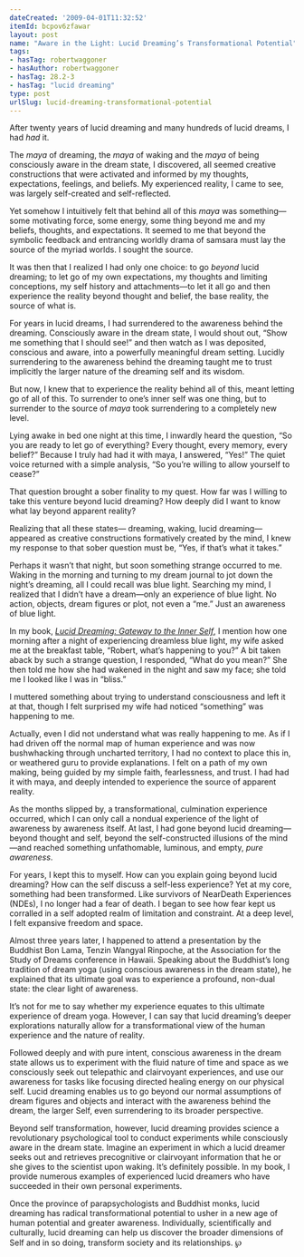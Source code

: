 ```yaml
---
dateCreated: '2009-04-01T11:32:52'
itemId: bcpov6zfawar
layout: post
name: "Aware in the Light: Lucid Dreaming’s Transformational Potential"
tags:
- hasTag: robertwaggoner
- hasAuthor: robertwaggoner
- hasTag: 28.2-3
- hasTag: "lucid dreaming"
type: post
urlSlug: lucid-dreaming-transformational-potential
---
```


After twenty years of lucid dreaming and many hundreds of lucid dreams, I had *had* it. 

The *maya* of dreaming, the *maya* of waking and the *maya* of being consciously aware in the dream state, I discovered, all seemed creative constructions that were activated and informed by my thoughts, expectations, feelings, and beliefs. My experienced reality, I came to see, was largely self-created and self-reflected.

Yet somehow I intuitively felt that behind all of this *maya* was something—some motivating force, some energy, some thing beyond me and my beliefs, thoughts, and expectations. It seemed to me that beyond the symbolic feedback and entrancing worldly drama of samsara must lay the source of the myriad worlds. I sought the source. 

It was then that I realized I had only one choice: to go *beyond* lucid dreaming; to let go of my own expectations, my thoughts and limiting conceptions, my self history and attachments—to let it all go and then experience the reality beyond thought and belief, the base reality, the source of what is. 

For years in lucid dreams, I had surrendered to the awareness behind the dreaming. Consciously aware in the dream state, I would shout out, “Show me something that I should see!” and then watch as I was deposited, conscious and aware, into a powerfully meaningful dream setting. Lucidly surrendering to the awareness behind the dreaming taught me to trust implicitly the larger nature of the dreaming self and its wisdom. 

But now, I knew that to experience the reality behind all of this, meant letting go of all of this. To surrender to one’s inner self was one thing, but to surrender to the source of *maya* took surrendering to a completely new level. 

Lying awake in bed one night at this time, I inwardly heard the question, “So you are ready to let go of everything? Every thought, every memory, every belief?” Because I truly had had it with maya, I answered, “Yes!” The quiet voice returned with a simple analysis, “So you’re willing to allow yourself to cease?” 

That question brought a sober finality to my quest. How far was I willing to take this venture beyond lucid dreaming? How deeply did I want to know what lay beyond apparent reality? 

Realizing that all these states— dreaming, waking, lucid dreaming— appeared as creative constructions formatively created by the mind, I knew my response to that sober question must be, “Yes, if that’s what it takes.” 

Perhaps it wasn’t that night, but soon something strange occurred to me. Waking in the morning and turning to my dream journal to jot down the night’s dreaming, all I could recall was blue light. Searching my mind, I realized that I didn’t have a dream—only an experience of blue light. No action, objects, dream figures or plot, not even a “me.” Just an awareness of blue light. 

In my book, *[Lucid Dreaming: Gateway to the Inner Self](https://www.lucidadvice.com/books/lucid-dreaming-gateway-to-the-inner-self/)*, I mention how one morning after a night of experiencing dreamless blue light, my wife asked me at the breakfast table, “Robert, what’s happening to you?” A bit taken aback by such a strange question, I responded, “What do you mean?” She then told me how she had wakened in the night and saw my face; she told me I looked like I was in “bliss.” 

I muttered something about trying to understand consciousness and left it at that, though I felt surprised my wife had noticed “something” was happening to me. 

Actually, even I did not understand what was really happening to me. As if I had driven off the normal map of human experience and was now bushwhacking through uncharted territory, I had no context to place this in, or weathered guru to provide explanations. I felt on a path of my own making, being guided by my simple faith, fearlessness, and trust. I had had it with maya, and deeply intended to experience the source of apparent reality. 

As the months slipped by, a transformational, culmination experience occurred, which I can only call a nondual experience of the light of awareness by awareness itself. At last, I had gone beyond lucid dreaming—beyond thought and self, beyond the self-constructed illusions of the mind—and reached something unfathomable, luminous, and empty, *pure awareness*. 

For years, I kept this to myself. How can you explain going beyond lucid dreaming? How can the self discuss a self-less experience? Yet at my core, something had been transformed. Like survivors of NearDeath Experiences (NDEs), I no longer had a fear of death. I began to see how fear kept us corralled in a self adopted realm of limitation and constraint. At a deep level, I felt expansive freedom and space. 

Almost three years later, I happened to attend a presentation by the Buddhist Bon Lama, Tenzin Wangyal Rinpoche, at the Association for the Study of Dreams conference in Hawaii. Speaking about the Buddhist’s long tradition of dream yoga (using conscious awareness in the dream state), he explained that its ultimate goal was to experience a profound, non-dual state: the clear light of awareness.

It’s not for me to say whether my experience equates to this ultimate experience of dream yoga. However, I can say that lucid dreaming’s deeper explorations naturally allow for a transformational view of the human experience and the nature of reality. 

Followed deeply and with pure intent, conscious awareness in the dream state allows us to experiment with the fluid nature of time and space as we consciously seek out telepathic and clairvoyant experiences, and use our awareness for tasks like focusing directed healing energy on our physical self. Lucid dreaming enables us to go beyond our normal assumptions of dream figures and objects and interact with the awareness behind the dream, the larger Self, even surrendering to its broader perspective. 

Beyond self transformation, however, lucid dreaming provides science a revolutionary psychological tool to conduct experiments while consciously aware in the dream state. Imagine an experiment in which a lucid dreamer seeks out and retrieves precognitive or clairvoyant information that he or she gives to the scientist upon waking. It’s definitely possible. In my book, I provide numerous examples of experienced lucid dreamers who have succeeded in their own personal experiments. 

Once the province of parapsychologists and Buddhist monks, lucid dreaming has radical transformational potential to usher in a new age of human potential and greater awareness. Individually, scientifically and culturally, lucid dreaming can help us discover the broader dimensions of Self and in so doing, transform society and its relationships. ℘



